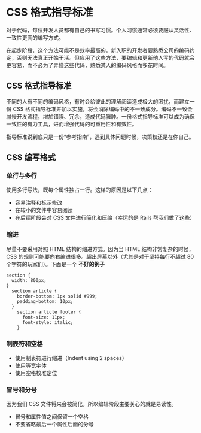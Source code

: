 # CSS 格式指导标准

对于代码，每位开发人员都有自己的书写习惯。个人习惯通常必须要服从灵活性、一致性更高的编写方式。

在起步阶段，这个方法可能不是效率最高的，新入职的开发者要熟悉公司的编码约定，否则无法真正开始干活。但应用了这些方法，要编辑和更新他人写的代码就会更容易，而不必为了弄懂这些代码，熟悉某人的编码风格而多花时间。

## CSS 格式指导标准

不同的人有不同的编码风格，有时会给彼此的理解阅读造成极大的困扰，而建立一份 CSS 格式指导标准并加以实施，将会消除编码中的不一致成分。编码不一致会减慢开发流程，增加错误、冗余，造成代码臃肿。一份格式指导标准可以成为确保一致性的有力工具，进而增强代码的可重用性和有效性。

指导标准说到底只是一份“参考指南”，遇到具体问题时候，决策权还是在你自己。

## CSS 编写格式

### 单行与多行

使用多行写法，既每个属性独占一行。这样的原因是以下几点：

* 容易注释和标示修改
* 在较小的文件中容易阅读
* 在后续阶段会对 CSS 文件进行简化和压缩（幸运的是 Rails 帮我们做了这些）

### 缩进

尽量不要采用对照 HTML 结构的缩进方式。因为当 HTML 结构非常复杂的时候，CSS 的规则可能要向右缩进很多。超出屏幕以外（尤其是对于坚持每行不超过 80 个字符的玩家们）。下面是一个 **不好的例子**

```
section {
  width: 800px;
}
  section article {
    border-bottom: 1px solid #999;
    padding-bottom: 10px;
  }
    section article footer {
      font-size: 11px;
      font-style: italic;
    }
```

### 制表符和空格

* 使用制表符进行缩进（Indent using 2 spaces）
* 使用等宽字体
* 使用空格校准定位

### 冒号和分号

因为我们 CSS 文件将来会被简化，所以编辑阶段主要关心的就是易读性。

* 冒号和属性值之间保留一个空格
* 不要省略最后一个属性后面的分号

